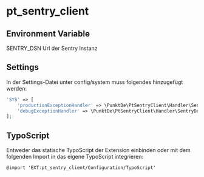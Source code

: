 # pt_sentry_client

## Environment Variable
SENTRY_DSN Url der Sentry Instanz

## Settings
In der Settings-Datei unter config/system muss folgendes hinzugefügt werden:

```php
'SYS' => [
    'productionExceptionHandler' => \PunktDe\PtSentryClient\Handler\SentryProductionExceptionHandler::class,
    'debugExceptionHandler' => \PunktDe\PtSentryClient\Handler\SentryDebugExceptionHandler::class,
];
```

## TypoScript
Entweder das statische TypoScript der Extension einbinden oder mit dem folgenden
Import in das eigene TypoScript integrieren:

```typo3_typoscript
@import 'EXT:pt_sentry_client/Configuration/TypoScript'
```
